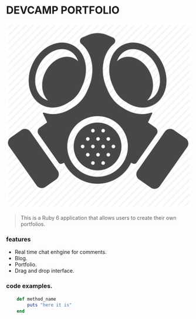 # DEVCAMP PORTFOLIO
![LOGO](/images/pendemic.png)
> This is a Ruby 6 application that allows users to create their own portfolios.

### features
* Real time chat enhgine for comments.
* Blog.
* Portfolio.
* Drag and drop interface.

### code examples.

```ruby
	def method_name
		puts "here it is"	
	end
```